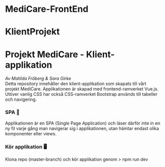 # MediCare-FrontEnd
# KlientProjekt

# Projekt MediCare - Klient-applikation
_Av Matilda Fröberg & Sara Girke_
<br>
Detta repository innehåller den klient-applikation som skapats till vårt projekt MediCare. Applikationen är skapad med frontend-ramverket Vue.js. Utöver vanlig CSS har också CSS-ramverket Bootstrap används till tabeller och navigering. 
<br>
### SPA :page_with_curl:
Applikationen är en SPA (Single Page Application) och läser därför inte in en ny fil varje gång man navigerar sig i applikationen, utan hämtar endast olika komponenter eller views.

### Kör applikation :desktop_computer:
Klona repo (master-branch) och kör applikation genom > npm run dev

